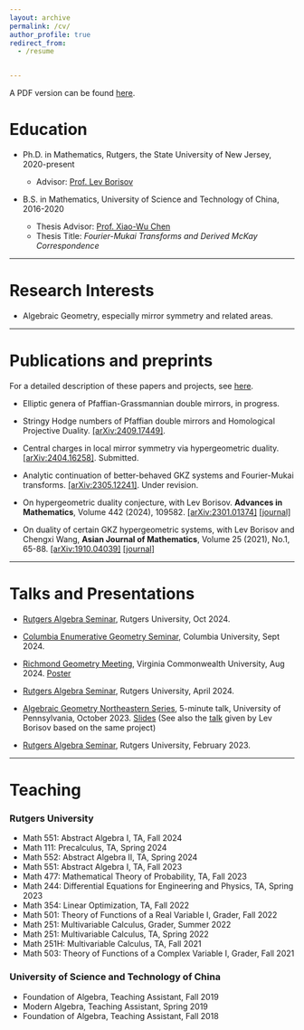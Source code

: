 ```yaml
---
layout: archive
permalink: /cv/
author_profile: true
redirect_from:
  - /resume


---
```



A PDF version can be found [here](https://zengruihan.github.io/files/cv.pdf).

# Education
- Ph.D. in Mathematics, Rutgers, the State University of New Jersey, 2020-present
  - Advisor: [Prof. Lev Borisov](https://sites.math.rutgers.edu/~borisov/)

- B.S. in Mathematics, University of Science and Technology of China, 2016-2020
  - Thesis Advisor: [Prof. Xiao-Wu Chen](http://home.ustc.edu.cn/~xwchen/)
  - Thesis Title: *Fourier-Mukai Transforms and Derived McKay Correspondence*
  
------------------------------------------------

# Research Interests

- Algebraic Geometry, especially mirror symmetry and related areas.

------------------------------------------------

# Publications and preprints

For a detailed description of these papers and projects, see [here](https://zengruihan.github.io/research).

- Elliptic genera of Pfaffian-Grassmannian double mirrors, in progress.

- Stringy Hodge numbers of Pfaffian double mirrors and Homological Projective Duality. [[arXiv:2409.17449]](https://arxiv.org/abs/2409.17449).

- Central charges in local mirror symmetry via hypergeometric duality. [[arXiv:2404.16258]](https://arxiv.org/abs/2404.16258). Submitted.

- Analytic continuation of better-behaved GKZ systems and Fourier-Mukai transforms. [[arXiv:2305.12241]](https://arxiv.org/abs/2305.12241). Under revision.

- On hypergeometric duality conjecture, with Lev Borisov. **Advances in Mathematics**, Volume 442 (2024), 109582. [[arXiv:2301.01374]](https://arxiv.org/abs/2301.01374) [[journal]](https://www.sciencedirect.com/science/article/pii/S0001870824000975)

- On duality of certain GKZ hypergeometric systems, with Lev Borisov and Chengxi Wang, **Asian Journal of Mathematics**, Volume 25 (2021), No.1, 65-88. [[arXiv:1910.04039]](https://arxiv.org/abs/1910.04039) [[journal]](https://www.intlpress.com/site/pub/pages/journals/items/ajm/content/vols/0025/0001/a005/index.php)

------------------------------------------------

# Talks and Presentations

- [Rutgers Algebra Seminar](https://sites.math.rutgers.edu/~weibel/algebra.seminar.html), Rutgers University, Oct 2024.

- [Columbia Enumerative Geometry Seminar](https://www.math.columbia.edu/~ccliu/Seminars/EG_F24.html), Columbia University, Sept 2024.

- [Richmond Geometry Meeting](https://math.vcu.edu/rgm/), Virginia Commonwealth University, Aug 2024. [Poster](https://zengruihan.github.io/files/poster_virginia.pdf)

- [Rutgers Algebra Seminar](https://sites.math.rutgers.edu/~weibel/algebra.seminar.html), Rutgers University, April 2024.

- [Algebraic Geometry Northeastern Series](https://sites.google.com/site/agneshomepage/upenn-2023?authuser=0), 5-minute talk, University of Pennsylvania, October 2023. [Slides](https://zengruihan.github.io/files/GKZ.pdf) (See also the [talk](https://www.youtube.com/watch?v=3hhRGgBJdZU&t=15s) given by Lev Borisov based on the same project)

- [Rutgers Algebra Seminar](https://sites.math.rutgers.edu/~weibel/algebra.seminar.html), Rutgers University, February 2023.

------------------------------------------------

# Teaching

### Rutgers University

- Math 551: Abstract Algebra I, TA, Fall 2024
- Math 111: Precalculus, TA, Spring 2024
- Math 552: Abstract Algebra II, TA, Spring 2024
- Math 551: Abstract Algebra I, TA, Fall 2023
- Math 477: Mathematical Theory of Probability, TA, Fall 2023
- Math 244: Differential Equations for Engineering and Physics, TA, Spring 2023
- Math 354: Linear Optimization, TA, Fall 2022
- Math 501: Theory of Functions of a Real Variable I, Grader, Fall 2022
- Math 251: Multivariable Calculus, Grader, Summer 2022
- Math 251: Multivariable Calculus, TA, Spring 2022
- Math 251H: Multivariable Calculus, TA, Fall 2021
- Math 503: Theory of Functions of a Complex Variable I, Grader, Fall 2021

### University of Science and Technology of China

- Foundation of Algebra, Teaching Assistant, Fall 2019
- Modern Algebra, Teaching Assistant, Spring 2019
- Foundation of Algebra, Teaching Assistant, Fall 2018

